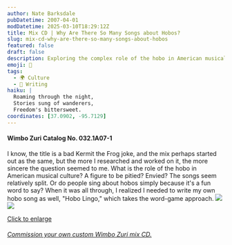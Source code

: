 ```yaml
---
author: Nate Barksdale
pubDatetime: 2007-04-01
modDatetime: 2025-03-10T18:29:12Z
title: Mix CD | Why Are There So Many Songs about Hobos?
slug: mix-cd-why-are-there-so-many-songs-about-hobos
featured: false
draft: false
description: Exploring the complex role of the hobo in American musical culture, I reflect on their portrayal as either a figure to be pitied or envied, ultimately leading to my own hobo-inspired creation, "Hobo Lingo."
emoji: 🚂
tags:
  - 🌍 Culture
  - 📝 Writing
haiku: |
  Roaming through the night,  
  Stories sung of wanderers,  
  Freedom's bittersweet.
coordinates: [37.0902, -95.7129]
---
```


#### Wimbo Zuri Catalog No. 032.1A07-1

I know, the title is a bad Kermit the Frog joke, and the mix perhaps started out as the same, but the more I researched and worked on it, the more sincere the question seemed to me. What is the role of the hobo in American musical culture? A figure to be pitied? Envied? The songs seem relatively split. Or do people sing about hobos simply because it's a fun word to say? When it was all through, I realized I needed to write my own hobo song as well, "Hobo Lingo," which takes the word-game approach. [![](https://www.natebarksdale.com/wp-content/uploads/portfolio/hobos_260.jpg)](https://www.natebarksdale.com/wp-content/uploads/portfolio/hobos_530.jpg)[![](https://www.natebarksdale.com/wp-content/uploads/portfolio/hobos2_260.jpg)](https://www.natebarksdale.com/wp-content/uploads/portfolio/hobos2_530.jpg)

[Click to enlarge](https://www.natebarksdale.com/wp-content/uploads/portfolio/hobos_530.jpg)

###### [Commission your own custom Wimbo Zuri mix CD.](https://www.natebarksdale.com/?p=342)
